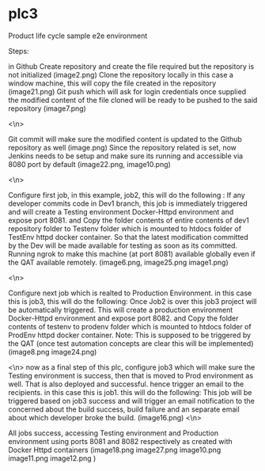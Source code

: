 # plc3
Product life cycle sample e2e environment


Steps:


in Github Create <name> repository and create the file required but the repository is not initialized (image2.png)
Clone the repository locally in this case a window machine, this will copy the file created in the repository (image21.png)
Git push which will ask for login credentials once supplied the modified content of the file cloned will be ready to be pushed to the said repository (image7.png)
  
  <\n>
 
Git commit will make sure the modified content is updated to the Github repository as well (image.png)
Since the repository related is set, now Jenkins needs to be setup and make sure its running and accessible via 8080 port by default (image22.png, image10.png)

<\n>


Configure first job, in this example, job2, this will do the following : If any developer commits code in Dev1 branch, this job is immediately triggered and will create a Testing environment Docker-Httpd environment and expose port 8081. and Copy the folder contents of entire contents of dev1 repository folder to Testenv folder which is mounted to htdocs folder of TestEnv httpd docker container. So that the latest modification committed by the Dev will be made available for testing as soon as its committed.
Running ngrok to make this machine (at port 8081) available globally even if the QAT available remotely. (image6.png, image25.png image1.png)

<\n>

Configure next job which is realted to Production Environment. in this case this is job3, this will do the following: Once Job2 is over this job3 project will be automatically triggered. This will create a production environment Docker-Httpd environment and expose port 8082. and Copy the folder contents of testenv to prodenv folder which is mounted to htdocs folder of ProdEnv httpd docker container. Note: This is supposed to be triggered by the QAT (once test automation concepts are clear this will be implemented) (image8.png image24.png)

<\n>
now as a final step of this plc, configure job3 which will make sure the Testing environment is success, then that is moved to Prod environment as well. That is also deployed and successful. hence trigger an email to the recipients. in this case this is job1. this will do the following: This job will be triggered based on job3 success and will trigger an email notification to the concerned about the build success, build failure and an separate email about which developer broke the build. (image16.png)
<\n>

All jobs success, accessing Testing environment and Production environment using ports 8081 and 8082 respectively as created with Docker Httpd containers (image18.png image27.png image10.png image11.png image12.png )
